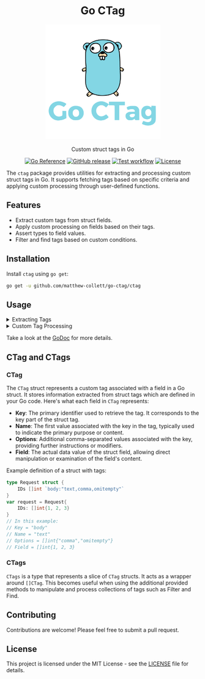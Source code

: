 <p align="center">
  <h1 align="center">Go CTag</h1>
  <p align="center">
    <img src="./assets/logo.svg" width="300" />
  </p>
  
  <p align="center">Custom struct tags in Go</p>
  <p align="center"> 
    <a href="https://pkg.go.dev/github.com/matthew-collett/go-ctag/ctag" target="_blank"><img alt="Go Reference" src="https://pkg.go.dev/badge/github.com/matthew-collett/go-ctag.svg"></a>
    <a href="https://github.com/matthew-collett/go-ctag/releases/latest" target="_blank"><img alt="GitHub release" src="https://img.shields.io/github/release/matthew-collett/go-ctag.svg?logo=github&color=red"></a>
    <a href="https://github.com/matthew-collett/go-ctag/actions?workflow=ci" target="_blank"><img alt="Test workflow" src="https://img.shields.io/github/actions/workflow/status/matthew-collett/go-ctag/.github%2Fworkflows%2Fci.yml?label=tests&logo=github"></a>
    <a href="https://github.com/matthew-collett/go-ctag/blob/main/LICENSE" target="_blank"><img alt="License" src="https://img.shields.io/github/license/matthew-collett/go-ctag?label=license&color=yellow"></a>
  </p>
</p>

The `ctag` package provides utilities for extracting and processing custom struct tags in Go. It supports fetching tags based on specific criteria and applying custom processing through user-defined functions.

## Features

- Extract custom tags from struct fields.
- Apply custom processing on fields based on their tags.
- Assert types to field values.
- Filter and find tags based on custom conditions.

## Installation

Install `ctag` using `go get`:

```bash
go get -u github.com/matthew-collett/go-ctag/ctag
```

## Usage

<details>
<summary>Extracting Tags</summary>

You can extract tags from a struct with or without additional processing:
```go
import "github.com/matthew-collett/go-ctag/ctag"

type Request struct {
    IDs []int           `body:"text,omitempty"`
    WithAttributes bool `query:"url"`
}

request := Request{
    IDs: []int{1, 2, 3},
    WithAttributes: false,
}

tags, err := ctag.GetTags("body", request)
if err != nil {
    fmt.Printf("Error: %v\n", err)
} else {
    fmt.Printf("Tags: %+v\n", tags)
}
```
</details>

<details>
<summary>Custom Tag Processing</summary>

Implement the `TagProcessor` interface to apply custom logic:
```go
import "github.com/matthew-collett/go-ctag/ctag"

type Processor struct{}

func (p *Processor) Process(field any, tag *ctag.CTag) error {
    // Custom processing logic here
    return nil
}

processor := &Processor{}

type Request struct {
    IDs []int           `body:"text,omitempty"`
    WithAttributes bool `query:"url"`
}

request := Request{
    IDs: []int{1, 2, 3},
    WithAttributes: false,
}

processedTags, err := ctag.GetTagsAndProcess("query", request, processor)
if err != nil {
    fmt.Printf("Error: %v\n", err)
} else {
    fmt.Printf("Processed Tags: %+v\n", processedTags)
}
```
</details>

Take a look at the [GoDoc](https://pkg.go.dev/github.com/matthew-collett/go-ctag/ctag) for more details.

## CTag and CTags

### CTag
The `CTag` struct represents a custom tag associated with a field in a Go struct. It stores information extracted from struct tags which are defined in your Go code. Here's what each field in `CTag` represents:

- **Key**: The primary identifier used to retrieve the tag. It corresponds to the key part of the struct tag.
- **Name**: The first value associated with the key in the tag, typically used to indicate the primary purpose or content.
- **Options**: Additional comma-separated values associated with the key, providing further instructions or modifiers.
- **Field**: The actual data value of the struct field, allowing direct manipulation or examination of the field's content.

Example definition of a struct with tags:

```go
type Request struct {
    IDs []int `body:"text,comma,omitempty"`
}
var request = Request{
    IDs: []int{1, 2, 3}
}
// In this example:
// Key = "body"
// Name = "text"
// Options = []int{"comma","omitempty"}
// Field = []int{1, 2, 3}
```

### CTags
`CTags` is a type that represents a slice of `CTag` structs. It acts as a wrapper around `[]CTag`. This becomes useful when using the additional provided methods to manipulate and process collections of tags such as Filter and Find.

## Contributing
Contributions are welcome! Please feel free to submit a pull request.

## License
This project is licensed under the MIT License - see the [LICENSE](LICENSE) file for details.
